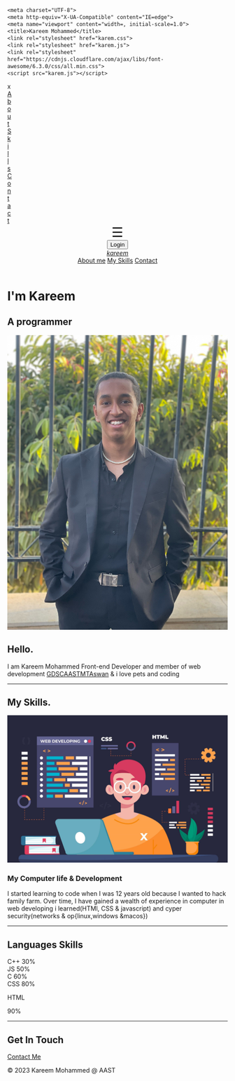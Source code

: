 <!DOCTYPE html>
<html lang="en">
<head>
    
    <meta charset="UTF-8">
    <meta http-equiv="X-UA-Compatible" content="IE=edge">
    <meta name="viewport" content="width=, initial-scale=1.0">
    <title>Kareem Mohammed</title>
    <link rel="stylesheet" href="karem.css">
    <link rel="stylesheet" href="karem.js">
    <link rel="stylesheet" href="https://cdnjs.cloudflare.com/ajax/libs/font-awesome/6.3.0/css/all.min.css">
    <script src="karem.js"></script>
</head>
<body>
    <div id="id01" style="display: none;">
        <form action="/action_page.php" method="post">
            <div class="imgcontainer">
                <span onclick="closeLogInTab()" class="close" title="Close Modal">×</span>
                <img src="avatar.jpg" alt="Avatar" class="avatar">
            </div>
            <div class="container">
                <label for="uname"><b>Username</b></label>
                    <input type="text" placeholder="Enter Username" name="uname" required>
                <label for="psw"><b>Password</b></label>
                    <input type="password" placeholder="Enter Password" name="psw" required>
                    <button type="submit">Login</button>
                <label>
                    <input type="checkbox" checked="checked" name="remember"> Remember me
                </label>
            </div>
            <div class="container">
                <button type="button" class="cancelbtn">Cancel</button>
                <span class="psw">Forgot<a href="#">password?</a></span>
            </div>
        </form>
    </div>
    <div id="mySidenav" class="sidenav" style="width: 0;">
    <a class="closebtn" onclick="closeNav()">x</a>
    <a href="#middle">About</a>
    <a href="#skills">Skills</a>
    <a href="#contact me">Contact</a>
    </div>
    <header>
        <div>
            <span class="btt" style="font-size:30px;cursor:pointer" onclick="openNav()">☰</span>
        </div>
            <div>
                <button onclick="viewLogInTab()" style="width:auto;" class="button">Login</button>
            </div>
        <a href="https://karemsaeed21.github.io/final-cvjs/#middle" class="logo"><i>kareem</i></a>
        <nav class="navigation">
            <a href="#middle">About me</a>
            <a href="#skills">My Skills</a>
            <a href="#contact me">Contact</a>
        </nav>
    </header> 
    <div class="top">
        <div class="title">
            <p><h1 class="H2">I'm Kareem</h1></p>
            <p><h2 class="H3">A <span>pro</span>grammer</h2></p>
        </div>
    </div>
    <div id="middle">
        <img class="img1" src="IMG_2405.JPG" alt="">
        <h2 class="hello">Hello.</h2>
        <p class="me">I am Kareem Mohammed Front-end Developer and member of web development  <span class="link1"><a href="https://www.facebook.com/GDSCAASTMTAswan" target="_blank">GDSCAASTMTAswan</a></span> & i love pets and coding  </p>
    </div>
    <hr>
    <div id="skills">
        <h2>My Skills.</h2>
        <div id="skill">
            <img class="img5" src="123.jpg" alt="">
            <h3 id="desi">My Computer life & Development</h3>
            <p id="me2">I started learning to code when I was 12 years old because I wanted to hack family farm. Over time, I
                have gained a wealth of experience in computer in web developing i learned(HTMl, CSS & javascript) and cyper security(networks & op{linux,windows &macos})</p>
        </div>
        <hr class="kkk">
        <h2>Languages Skills</h2>
            <div class="pie" style="--p:30">C++ 30%</div>
            <div class="pie" style="--p:40;--c:darkblue;--b:10px">JS 50%</div>
            <div class="pie no-round" style="--p:60;--c:purple;--b:15px">C 60%</div>
            <div class="pie animate no-round" style="--p:80;--c:orange;">CSS 80%</div>
            <div class="pie animate" style="--p:90;--c:lightgreen"><P>HTML</P>90%</div>
        <hr>
    </div>
    <div id="contact me">
        <h2>Get In Touch</h2>
        <a class="btn" href="mailto:karemsaeed1035@gmail.com">Contact Me</a>
    </div>
    <div id="last">
        <div class="social-icons">
            <a href="https://www.facebook.com/karem.saeed.399/" target="_blank"><i class="fa-brands fa-facebook"></i></a>
            <a href="https://www.instagram.com/karem_saeed24/" target="_blank"><i class="fa-brands fa-instagram"></i></a>
            <a href="https://twitter.com/KaremMohammed10" target="_blank"><i class="fa-brands fa-twitter"></i></a>
            <a href="https://www.linkedin.com/in/karem-mohamed-4a127b24a?lipi=urn%3Ali%3Apage%3Ad_flagship3_profile_view_base_contact_details%3Bm6YAiNoXQxqUj8Q4CbAZzA%3D%3D" target="_blank"><i class="fa-brands fa-linkedin"></i></a>
            <a href="https://github.com/karemsaeed21" target="_blank"><i class="fa-brands fa-github"></i></a>
        <p class="copyright">© 2023 Kareem Mohammed @ AAST</p>
    </div>
    </div>
</body>
</html>

